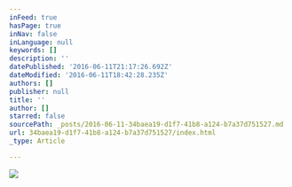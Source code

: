 ```yaml
---
inFeed: true
hasPage: true
inNav: false
inLanguage: null
keywords: []
description: ''
datePublished: '2016-06-11T21:17:26.692Z'
dateModified: '2016-06-11T18:42:28.235Z'
authors: []
publisher: null
title: ''
author: []
starred: false
sourcePath: _posts/2016-06-11-34baea19-d1f7-41b8-a124-b7a37d751527.md
url: 34baea19-d1f7-41b8-a124-b7a37d751527/index.html
_type: Article

---
```

![](https://the-grid-user-content.s3-us-west-2.amazonaws.com/5e0b5b59-c65a-414c-b6f6-a59326a33c3b.jpg)